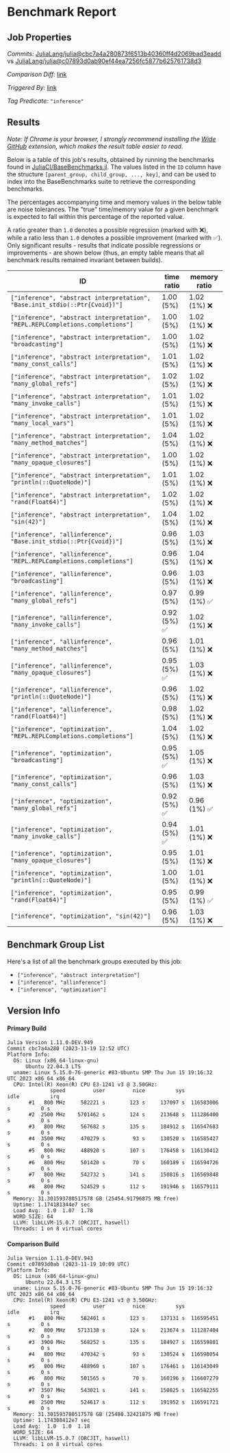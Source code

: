 # Benchmark Report

## Job Properties

*Commits:* [JuliaLang/julia@cbc7a4a280873f6513b40360ff4d2069bad3eadd](https://github.com/JuliaLang/julia/commit/cbc7a4a280873f6513b40360ff4d2069bad3eadd) vs [JuliaLang/julia@c07893d0ab90ef44ea7256fc5877b625761738d3](https://github.com/JuliaLang/julia/commit/c07893d0ab90ef44ea7256fc5877b625761738d3)

*Comparison Diff:* [link](https://github.com/JuliaLang/julia/compare/c07893d0ab90ef44ea7256fc5877b625761738d3..cbc7a4a280873f6513b40360ff4d2069bad3eadd)

*Triggered By:* [link](https://github.com/JuliaLang/julia/pull/51754#issuecomment-1817846395)

*Tag Predicate:* `"inference"`

## Results

*Note: If Chrome is your browser, I strongly recommend installing the [Wide GitHub](https://chrome.google.com/webstore/detail/wide-github/kaalofacklcidaampbokdplbklpeldpj?hl=en)
extension, which makes the result table easier to read.*

Below is a table of this job's results, obtained by running the benchmarks found in
[JuliaCI/BaseBenchmarks.jl](https://github.com/JuliaCI/BaseBenchmarks.jl). The values
listed in the `ID` column have the structure `[parent_group, child_group, ..., key]`,
and can be used to index into the BaseBenchmarks suite to retrieve the corresponding
benchmarks.

The percentages accompanying time and memory values in the below table are noise tolerances. The "true"
time/memory value for a given benchmark is expected to fall within this percentage of the reported value.

A ratio greater than `1.0` denotes a possible regression (marked with :x:), while a ratio less
than `1.0` denotes a possible improvement (marked with :white_check_mark:). Only significant results - results
that indicate possible regressions or improvements - are shown below (thus, an empty table means that all
benchmark results remained invariant between builds).

| ID | time ratio | memory ratio |
|----|------------|--------------|
| `["inference", "abstract interpretation", "Base.init_stdio(::Ptr{Cvoid})"]` | 1.00 (5%)  | 1.02 (1%) :x: |
| `["inference", "abstract interpretation", "REPL.REPLCompletions.completions"]` | 1.00 (5%)  | 1.02 (1%) :x: |
| `["inference", "abstract interpretation", "broadcasting"]` | 1.00 (5%)  | 1.02 (1%) :x: |
| `["inference", "abstract interpretation", "many_const_calls"]` | 1.01 (5%)  | 1.02 (1%) :x: |
| `["inference", "abstract interpretation", "many_global_refs"]` | 1.02 (5%)  | 1.02 (1%) :x: |
| `["inference", "abstract interpretation", "many_invoke_calls"]` | 1.01 (5%)  | 1.02 (1%) :x: |
| `["inference", "abstract interpretation", "many_local_vars"]` | 1.01 (5%)  | 1.02 (1%) :x: |
| `["inference", "abstract interpretation", "many_method_matches"]` | 1.04 (5%)  | 1.02 (1%) :x: |
| `["inference", "abstract interpretation", "many_opaque_closures"]` | 1.00 (5%)  | 1.02 (1%) :x: |
| `["inference", "abstract interpretation", "println(::QuoteNode)"]` | 1.01 (5%)  | 1.02 (1%) :x: |
| `["inference", "abstract interpretation", "rand(Float64)"]` | 1.02 (5%)  | 1.02 (1%) :x: |
| `["inference", "abstract interpretation", "sin(42)"]` | 1.04 (5%)  | 1.02 (1%) :x: |
| `["inference", "allinference", "Base.init_stdio(::Ptr{Cvoid})"]` | 0.96 (5%)  | 1.03 (1%) :x: |
| `["inference", "allinference", "REPL.REPLCompletions.completions"]` | 0.96 (5%)  | 1.04 (1%) :x: |
| `["inference", "allinference", "broadcasting"]` | 0.96 (5%)  | 1.03 (1%) :x: |
| `["inference", "allinference", "many_global_refs"]` | 0.97 (5%)  | 0.99 (1%) :white_check_mark: |
| `["inference", "allinference", "many_invoke_calls"]` | 0.92 (5%) :white_check_mark: | 1.02 (1%) :x: |
| `["inference", "allinference", "many_method_matches"]` | 0.96 (5%)  | 1.01 (1%) :x: |
| `["inference", "allinference", "many_opaque_closures"]` | 0.95 (5%) :white_check_mark: | 1.03 (1%) :x: |
| `["inference", "allinference", "println(::QuoteNode)"]` | 0.96 (5%)  | 1.02 (1%) :x: |
| `["inference", "allinference", "rand(Float64)"]` | 0.98 (5%)  | 1.02 (1%) :x: |
| `["inference", "optimization", "REPL.REPLCompletions.completions"]` | 1.04 (5%)  | 1.02 (1%) :x: |
| `["inference", "optimization", "broadcasting"]` | 0.95 (5%) :white_check_mark: | 1.05 (1%) :x: |
| `["inference", "optimization", "many_const_calls"]` | 0.96 (5%)  | 1.03 (1%) :x: |
| `["inference", "optimization", "many_global_refs"]` | 0.92 (5%) :white_check_mark: | 0.96 (1%) :white_check_mark: |
| `["inference", "optimization", "many_invoke_calls"]` | 0.94 (5%) :white_check_mark: | 1.01 (1%) :x: |
| `["inference", "optimization", "many_opaque_closures"]` | 0.95 (5%)  | 1.01 (1%) :x: |
| `["inference", "optimization", "println(::QuoteNode)"]` | 1.00 (5%)  | 1.01 (1%) :x: |
| `["inference", "optimization", "rand(Float64)"]` | 0.95 (5%)  | 0.99 (1%) :white_check_mark: |
| `["inference", "optimization", "sin(42)"]` | 0.96 (5%)  | 1.03 (1%) :x: |

## Benchmark Group List

Here's a list of all the benchmark groups executed by this job:

- `["inference", "abstract interpretation"]`
- `["inference", "allinference"]`
- `["inference", "optimization"]`

## Version Info

#### Primary Build

```
Julia Version 1.11.0-DEV.949
Commit cbc7a4a280 (2023-11-19 12:52 UTC)
Platform Info:
  OS: Linux (x86_64-linux-gnu)
      Ubuntu 22.04.3 LTS
  uname: Linux 5.15.0-76-generic #83-Ubuntu SMP Thu Jun 15 19:16:32 UTC 2023 x86_64 x86_64
  CPU: Intel(R) Xeon(R) CPU E3-1241 v3 @ 3.50GHz: 
              speed         user         nice          sys         idle          irq
       #1   800 MHz     582221 s        123 s     137097 s  116583006 s          0 s
       #2  2500 MHz    5701462 s        124 s     213648 s  111286400 s          0 s
       #3   800 MHz     567682 s        135 s     184912 s  116547683 s          0 s
       #4  3500 MHz     470279 s         93 s     130520 s  116585427 s          0 s
       #5   800 MHz     488920 s        107 s     176458 s  116130412 s          0 s
       #6   800 MHz     501420 s         70 s     160189 s  116594726 s          0 s
       #7   800 MHz     542732 s        141 s     150816 s  116569848 s          0 s
       #8   800 MHz     524529 s        112 s     191946 s  116579111 s          0 s
  Memory: 31.301593780517578 GB (25454.91796875 MB free)
  Uptime: 1.174181344e7 sec
  Load Avg:  1.0  1.07  1.78
  WORD_SIZE: 64
  LLVM: libLLVM-15.0.7 (ORCJIT, haswell)
  Threads: 1 on 8 virtual cores

```

#### Comparison Build

```
Julia Version 1.11.0-DEV.943
Commit c07893d0ab (2023-11-19 10:09 UTC)
Platform Info:
  OS: Linux (x86_64-linux-gnu)
      Ubuntu 22.04.3 LTS
  uname: Linux 5.15.0-76-generic #83-Ubuntu SMP Thu Jun 15 19:16:32 UTC 2023 x86_64 x86_64
  CPU: Intel(R) Xeon(R) CPU E3-1241 v3 @ 3.50GHz: 
              speed         user         nice          sys         idle          irq
       #1   800 MHz     582401 s        123 s     137131 s  116595451 s          0 s
       #2   800 MHz    5713138 s        124 s     213674 s  111287404 s          0 s
       #3  3900 MHz     568252 s        135 s     184927 s  116559801 s          0 s
       #4   800 MHz     470342 s         93 s     130524 s  116598054 s          0 s
       #5   800 MHz     488960 s        107 s     176461 s  116143049 s          0 s
       #6   800 MHz     501565 s         70 s     160196 s  116607279 s          0 s
       #7  3507 MHz     543021 s        141 s     150825 s  116582255 s          0 s
       #8  2500 MHz     524617 s        112 s     191952 s  116591721 s          0 s
  Memory: 31.301593780517578 GB (25480.32421875 MB free)
  Uptime: 1.174308412e7 sec
  Load Avg:  1.0  1.0  1.18
  WORD_SIZE: 64
  LLVM: libLLVM-15.0.7 (ORCJIT, haswell)
  Threads: 1 on 8 virtual cores

```
